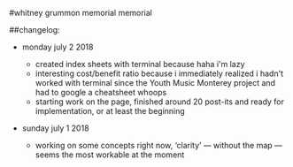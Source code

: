 #whitney grummon memorial memorial


##changelog:

- monday july 2 2018
	- created index sheets with terminal because haha i'm lazy
	- interesting cost/benefit ratio because i immediately realized i hadn't worked with terminal since the Youth Music Monterey project and had to google a cheatsheet whoops
	- starting work on the page, finished around 20 post-its and ready for implementation, or at least the beginning

- sunday july 1 2018
	- working on some concepts right now, ‘clarity’ — without the map — seems the most workable at the moment
